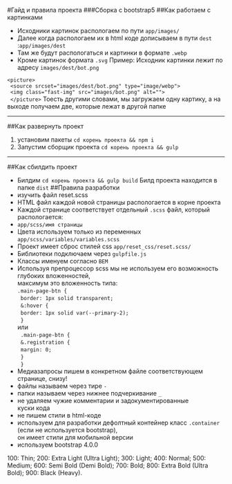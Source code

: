 #Гайд и правила проекта
###Сборка с bootstrap5
##Как работаем с картинками
+ Исходники картинок распологаем по пути `app/images/`
+ Далее когда распологаем их в html коде дописываем в пути `dest` :`app/images/dest`
+ Там же будут распологаться и картинки в формате `.webp`
+ Кроме картинок формата `.svg`
  Пример:
  Исходник картинки лежит по адресу `images/dest/bot.png`

`<picture>`<br>`
<source srcset="images/dest/bot.png" type="image/webp">`<br>`
<img class="fast-img" src="images/bot.png" alt="">`<br>`
</picture>`
Тоесть другими словами, мы загружаем одну картику, а на выходе получаем две, которые лежат в другой папке
***
##Как развернуть проект
1. установим пакеты `cd корень проекта && npm i`
2. Запустим сборщик проекта `cd корень проекта && gulp`
***
##Как сбилдить проект
+ Билдим `cd корень проекта && gulp build`
  Билд проекта находится в папке `dist`
##Правила разработки
+ изучить файл reset.scss
+ HTML файл каждой новой страницы распологается в корне проекта
+ Каждой странице соответствует отдельный `.scss` файл, который распологается:<br>
+ `app/scss/имя страницы`
+ Цвета используем только из переменных `app/scss/variables/variables.scss`
+ Проект имеет сброс стилей css `app/reset_css/reset.scss/`
+ Библиотеки подключаем через `gulpfile.js`
+ Классы именуем согласно `BEM`
+ Используя препроцессор scss мы не используем его возможность глубоких вложенностей,<br>
  максимум это вложенность типа: <br>
  `.main-page-btn { `<br>`
  border: 1px solid transparent;`<br>`
  &:hover {`<br>`
  border: 1px solid var(--primary-2);`<br>`
  }`<br>
  или <br>
  ` .main-page-btn {`<br>`
  &.registration {`<br>`
  margin: 0;`<br>`
  }`<br>`
  }`
+ Медиазапросы пишем в конкретном файле соответствующем странице, снизу!
+ файлы называем через тире `-`
+ папки называем через нижнее подчеркивание `_`
+ не удаляем чужие комментарии и задокументированные <br>
  куски кода
+ не пишем стили в html-коде
+ используем для разработки дефолтный контейнер класс `.container` (если не используется bootstrap), <br>
  он имеет стили для мобильной версии
+ используем bootstrap 4.0.0

100: Thin;
200: Extra Light (Ultra Light);
300: Light;
400: Normal;
500: Medium;
600: Semi Bold (Demi Bold);
700: Bold;
800: Extra Bold (Ultra Bold);
900: Black (Heavy).
